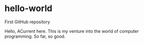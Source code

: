 # hello-world
First GitHub repository

Hello, ACurrent here.
This is my venture into the world of computer programming.
So far, so good.
